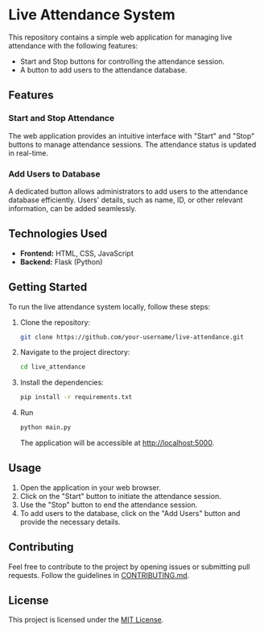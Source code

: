 
# Live Attendance System

This repository contains a simple web application for managing live attendance with the following features:

- Start and Stop buttons for controlling the attendance session.
- A button to add users to the attendance database.

## Features

### Start and Stop Attendance

The web application provides an intuitive interface with "Start" and "Stop" buttons to manage attendance sessions. The attendance status is updated in real-time.

### Add Users to Database

A dedicated button allows administrators to add users to the attendance database efficiently. Users' details, such as name, ID, or other relevant information, can be added seamlessly.

## Technologies Used

- **Frontend:** HTML, CSS, JavaScript
- **Backend:** Flask (Python)

## Getting Started

To run the live attendance system locally, follow these steps:

1. Clone the repository:

   ```bash
   git clone https://github.com/your-username/live-attendance.git
   ```
2. Navigate to the project directory:
    ```bash
    cd live_attendance
    ```
3. Install the dependencies:
    ```bash
    pip install -r requirements.txt
    ```
4. Run 
    ```bash
    python main.py
     ```

    The application will be accessible at [http://localhost:5000](http://localhost:5000).

## Usage

1. Open the application in your web browser.
2. Click on the "Start" button to initiate the attendance session.
3. Use the "Stop" button to end the attendance session.
4. To add users to the database, click on the "Add Users" button and provide the necessary details.

## Contributing

Feel free to contribute to the project by opening issues or submitting pull requests. Follow the guidelines in [CONTRIBUTING.md](CONTRIBUTING.md).

## License

This project is licensed under the [MIT License](LICENSE).